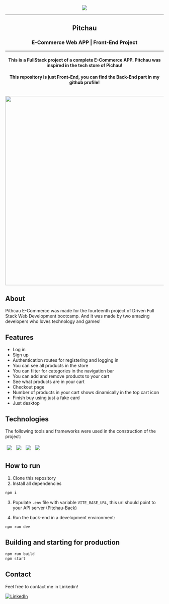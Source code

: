 <div align="center"><img src="https://i.imgur.com/IomDRaG.png"></img></div>
<hr>
<h2 align=center>Pitchau</h2>
<h3 align=center>E-Commerce Web APP | Front-End Project</h3>
<hr>
<h4 align=center>This is a FullStack project of a complete E-Commerce APP. Pitchau was inspired in the tech store of Pichau!</h4>
<h4 align=center>This repository is just Front-End, you can find the Back-End part in my github profile! </h4>
<br>
<div align=center style="display:flex; justify-content: center; gap:5%">
    <img style="width: 600px" src="https://i.imgur.com/9R6d27H.gif">
</div>

## About

Pithcau E-Commerce was made for the fourteenth project of Driven Full Stack Web Development bootcamp. And it was made by two amazing developers
who loves technology and games!

## Features

- Log in
- Sign up
- Authentication routes for registering and logging in
- You can see all products in the store
- You can filter for categories in the navigation bar
- You can add and remove products to your cart
- See what products are in your cart
- Checkout page
- Number of products in your cart shows dinamically in the top cart icon
- Finish buy using just a fake card
- Just desktop

## Technologies
The following tools and frameworks were used in the construction of the project:<br>
<p>
  <img style='margin: 5px;' src='https://img.shields.io/badge/styled-components%20-%2320232a.svg?&style=for-the-badge&color=b8679e&logo=styled-components&logoColor=%3a3a3a'>
  <img style='margin: 5px;' src='https://img.shields.io/badge/axios%20-%2320232a.svg?&style=for-the-badge&color=informational'>
  <img style='margin: 5px;' src="https://img.shields.io/badge/react-app%20-%2320232a.svg?&style=for-the-badge&color=60ddf9&logo=react&logoColor=%2361DAFB"/>
  <img style='margin: 5px;' src="https://img.shields.io/badge/react_route%20-%2320232a.svg?&style=for-the-badge&logo=react&logoColor=%2361DAFB"/>
</p>

## How to run

1. Clone this repository
2. Install all dependencies

```bash
npm i
```

3. Populate `.env` file with variable `VITE_BASE_URL`, this url should point to your API server (Pitchau-Back)

4. Run the back-end in a development environment:

```bash
npm run dev
```

## Building and starting for production

```bash
npm run build
npm start
```

## Contact

Feel free to contact me in Linkedin!

[![LinkedIn][linkedin-shield]][linkedin-url]

<!-- MARKDOWN LINKS & IMAGES -->
<!-- https://www.markdownguide.org/basic-syntax/#reference-style-links -->

[linkedin-shield]: https://img.shields.io/badge/-LinkedIn-black.svg?style=for-the-badge&logo=linkedin&colorB=blue
[linkedin-url]: https://www.linkedin.com/in/ovinibarros/

